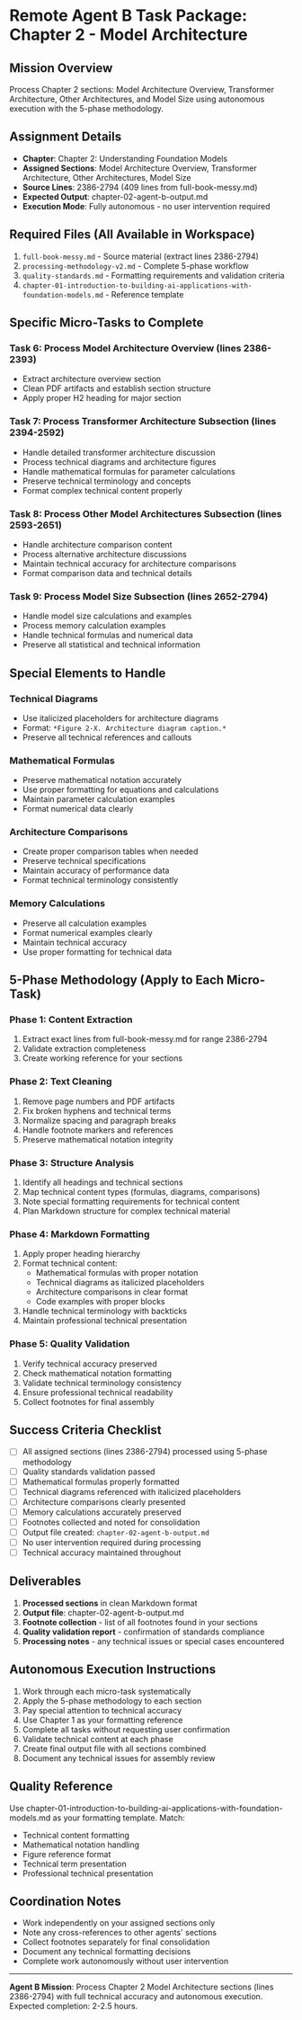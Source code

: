 # Remote Agent B Task Package: Chapter 2 - Model Architecture

## Mission Overview
Process Chapter 2 sections: Model Architecture Overview, Transformer Architecture, Other Architectures, and Model Size using autonomous execution with the 5-phase methodology.

## Assignment Details
- **Chapter**: Chapter 2: Understanding Foundation Models
- **Assigned Sections**: Model Architecture Overview, Transformer Architecture, Other Architectures, Model Size
- **Source Lines**: 2386-2794 (409 lines from full-book-messy.md)
- **Expected Output**: chapter-02-agent-b-output.md
- **Execution Mode**: Fully autonomous - no user intervention required

## Required Files (All Available in Workspace)
1. `full-book-messy.md` - Source material (extract lines 2386-2794)
2. `processing-methodology-v2.md` - Complete 5-phase workflow
3. `quality-standards.md` - Formatting requirements and validation criteria
4. `chapter-01-introduction-to-building-ai-applications-with-foundation-models.md` - Reference template

## Specific Micro-Tasks to Complete

### Task 6: Process Model Architecture Overview (lines 2386-2393)
- Extract architecture overview section
- Clean PDF artifacts and establish section structure
- Apply proper H2 heading for major section

### Task 7: Process Transformer Architecture Subsection (lines 2394-2592)
- Handle detailed transformer architecture discussion
- Process technical diagrams and architecture figures
- Handle mathematical formulas for parameter calculations
- Preserve technical terminology and concepts
- Format complex technical content properly

### Task 8: Process Other Model Architectures Subsection (lines 2593-2651)
- Handle architecture comparison content
- Process alternative architecture discussions
- Maintain technical accuracy for architecture comparisons
- Format comparison data and technical details

### Task 9: Process Model Size Subsection (lines 2652-2794)
- Handle model size calculations and examples
- Process memory calculation examples
- Handle technical formulas and numerical data
- Preserve all statistical and technical information

## Special Elements to Handle

### Technical Diagrams
- Use italicized placeholders for architecture diagrams
- Format: `*Figure 2-X. Architecture diagram caption.*`
- Preserve all technical references and callouts

### Mathematical Formulas
- Preserve mathematical notation accurately
- Use proper formatting for equations and calculations
- Maintain parameter calculation examples
- Format numerical data clearly

### Architecture Comparisons
- Create proper comparison tables when needed
- Preserve technical specifications
- Maintain accuracy of performance data
- Format technical terminology consistently

### Memory Calculations
- Preserve all calculation examples
- Format numerical examples clearly
- Maintain technical accuracy
- Use proper formatting for technical data

## 5-Phase Methodology (Apply to Each Micro-Task)

### Phase 1: Content Extraction
1. Extract exact lines from full-book-messy.md for range 2386-2794
2. Validate extraction completeness
3. Create working reference for your sections

### Phase 2: Text Cleaning
1. Remove page numbers and PDF artifacts
2. Fix broken hyphens and technical terms
3. Normalize spacing and paragraph breaks
4. Handle footnote markers and references
5. Preserve mathematical notation integrity

### Phase 3: Structure Analysis
1. Identify all headings and technical sections
2. Map technical content types (formulas, diagrams, comparisons)
3. Note special formatting requirements for technical content
4. Plan Markdown structure for complex technical material

### Phase 4: Markdown Formatting
1. Apply proper heading hierarchy
2. Format technical content:
   - Mathematical formulas with proper notation
   - Technical diagrams as italicized placeholders
   - Architecture comparisons in clear format
   - Code examples with proper blocks
3. Handle technical terminology with backticks
4. Maintain professional technical presentation

### Phase 5: Quality Validation
1. Verify technical accuracy preserved
2. Check mathematical notation formatting
3. Validate technical terminology consistency
4. Ensure professional technical readability
5. Collect footnotes for final assembly

## Success Criteria Checklist
- [ ] All assigned sections (lines 2386-2794) processed using 5-phase methodology
- [ ] Quality standards validation passed
- [ ] Mathematical formulas properly formatted
- [ ] Technical diagrams referenced with italicized placeholders
- [ ] Architecture comparisons clearly presented
- [ ] Memory calculations accurately preserved
- [ ] Footnotes collected and noted for consolidation
- [ ] Output file created: `chapter-02-agent-b-output.md`
- [ ] No user intervention required during processing
- [ ] Technical accuracy maintained throughout

## Deliverables
1. **Processed sections** in clean Markdown format
2. **Output file**: chapter-02-agent-b-output.md
3. **Footnote collection** - list of all footnotes found in your sections
4. **Quality validation report** - confirmation of standards compliance
5. **Processing notes** - any technical issues or special cases encountered

## Autonomous Execution Instructions
1. Work through each micro-task systematically
2. Apply the 5-phase methodology to each section
3. Pay special attention to technical accuracy
4. Use Chapter 1 as your formatting reference
5. Complete all tasks without requesting user confirmation
6. Validate technical content at each phase
7. Create final output file with all sections combined
8. Document any technical issues for assembly review

## Quality Reference
Use chapter-01-introduction-to-building-ai-applications-with-foundation-models.md as your formatting template. Match:
- Technical content formatting
- Mathematical notation handling
- Figure reference format
- Technical term presentation
- Professional technical presentation

## Coordination Notes
- Work independently on your assigned sections only
- Note any cross-references to other agents' sections
- Collect footnotes separately for final consolidation
- Document any technical formatting decisions
- Complete work autonomously without user intervention

---
**Agent B Mission**: Process Chapter 2 Model Architecture sections (lines 2386-2794) with full technical accuracy and autonomous execution. Expected completion: 2-2.5 hours.

